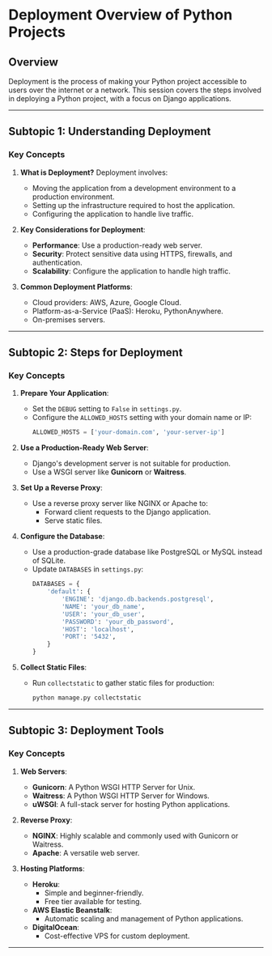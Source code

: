 # Deployment Overview of Python Projects

## Overview
Deployment is the process of making your Python project accessible to users over the internet or a network. This session covers the steps involved in deploying a Python project, with a focus on Django applications.

---

## Subtopic 1: Understanding Deployment

### Key Concepts
1. **What is Deployment?**
   Deployment involves:
   - Moving the application from a development environment to a production environment.
   - Setting up the infrastructure required to host the application.
   - Configuring the application to handle live traffic.

2. **Key Considerations for Deployment**:
   - **Performance**: Use a production-ready web server.
   - **Security**: Protect sensitive data using HTTPS, firewalls, and authentication.
   - **Scalability**: Configure the application to handle high traffic.

3. **Common Deployment Platforms**:
   - Cloud providers: AWS, Azure, Google Cloud.
   - Platform-as-a-Service (PaaS): Heroku, PythonAnywhere.
   - On-premises servers.

---

## Subtopic 2: Steps for Deployment

### Key Concepts
1. **Prepare Your Application**:
   - Set the `DEBUG` setting to `False` in `settings.py`.
   - Configure the `ALLOWED_HOSTS` setting with your domain name or IP:
     ```python
     ALLOWED_HOSTS = ['your-domain.com', 'your-server-ip']
     ```

2. **Use a Production-Ready Web Server**:
   - Django's development server is not suitable for production.
   - Use a WSGI server like **Gunicorn** or **Waitress**.

3. **Set Up a Reverse Proxy**:
   - Use a reverse proxy server like NGINX or Apache to:
     - Forward client requests to the Django application.
     - Serve static files.

4. **Configure the Database**:
   - Use a production-grade database like PostgreSQL or MySQL instead of SQLite.
   - Update `DATABASES` in `settings.py`:
     ```python
     DATABASES = {
         'default': {
             'ENGINE': 'django.db.backends.postgresql',
             'NAME': 'your_db_name',
             'USER': 'your_db_user',
             'PASSWORD': 'your_db_password',
             'HOST': 'localhost',
             'PORT': '5432',
         }
     }
     ```

5. **Collect Static Files**:
   - Run `collectstatic` to gather static files for production:
     ```bash
     python manage.py collectstatic
     ```

---

## Subtopic 3: Deployment Tools

### Key Concepts
1. **Web Servers**:
   - **Gunicorn**: A Python WSGI HTTP Server for Unix.
   - **Waitress**: A Python WSGI HTTP Server for Windows.
   - **uWSGI**: A full-stack server for hosting Python applications.

2. **Reverse Proxy**:
   - **NGINX**: Highly scalable and commonly used with Gunicorn or Waitress.
   - **Apache**: A versatile web server.

3. **Hosting Platforms**:
   - **Heroku**:
     - Simple and beginner-friendly.
     - Free tier available for testing.
   - **AWS Elastic Beanstalk**:
     - Automatic scaling and management of Python applications.
   - **DigitalOcean**:
     - Cost-effective VPS for custom deployment.

---